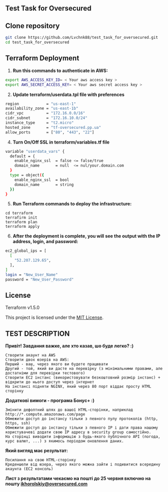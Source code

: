 Test Task for Oversecured
-------------------------

Clone repository
----------------

```bash
git clone https://github.com/Lvchnk88/test_task_for_oversecured.git
cd test_task_for_oversecured
```

Terraform Deployment
--------------------

1. **Run this commands to authenticate in AWS:**

```bash
export AWS_ACCESS_KEY_ID= < Your aws access key >
export AWS_SECRET_ACCESS_KEY= < Your aws secret access key >
```

2. **Update terraform/userdata.tpl file with preferences**

```bash
region            = "us-east-1"
availability_zone = "us-east-1b"
cidr_vpc          = "172.16.0.0/16"
cidr_subnet       = "172.16.10.0/24"
instance_type     = "t2.micro"
hosted_zone       = "tf-oversecured.pp.ua"
allow_ports       = ["80", "443", "22"]
```

4. **Turn On/Off SSL in terraform/variables.tf file**

```bash
variable "userdata_vars" {
  default = {
    enable_nginx_ssl  = false <= false/true
    domain_name       = null  <= nul/your.domain.com
  }
  type = object({
    enable_nginx_ssl  = bool
    domain_name       = string
  })
}
```

5. **Run Terraform commands to deploy the infrastructure:**

```
cd terraform
terrafirm init
terraform plan
terraform apply
```

6. **After the deployment is complete, you will see the output with the IP address, login, and password:**

```bash
ec2_global_ips = [
  [
    "52.207.129.65",
  ],
]
login = "New_User_Name"
password = "New_User_Password"
```

License
-------

Terraform v1.5.0

This project is licensed under the [MIT License](LICENSE).


TEST DESCRIPTION
----------------
**Привіт! Завдання важке, але хто казав, шо буде легко? :)**

```
Створити акаунт на AWS
Створити двох юзерів на AWS:
Перший - ваш, через якого ви будете працювати
Другий - той, який ви дасте на перевірку (з мінімальними правами, але достатніми для перевірки тестового)
Створити EC2 інстанс (використовувати безкоштовний розмір інстанс) + відкрити до нього доступ через інтернет
На інстансі підняти NGINX, який через 80 порт віддає просту HTML сторінку
```

**Додаткові вимоги - програма Бонус+ :)** 
```
Змінити дефолтний шлях до вашої HTML-сторінки, наприклад http://*.compute.amazonaws.com/page
Обмежити доступ до інстансу тільки з певного пулу протоколів (http, https, ssh)
Обмежити доступ до інстансу тільки з певного IP і дати права нашому користувачеві додати свою IP адресу в security group самостійно.
На сторінці виводити інформацію з будь-якого публічного API (погода, курс валют, ...) з якимось періодом оновлення даних.
```

**Який вигляд має результат:**
```
Посилання на свою HTML-сторінку
Креденшели від юзера, через якого можна зайти і подивитися всередину акаунта (EC2 консоль)
```
 **Лист з результатами чекаємо на пошті до 25 червня включно на пошту ikhorolskiy@oversecured.com**

